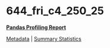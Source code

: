 # 644_fri_c4_250_25

[**Pandas Profiling Report**](https://epistasislab.github.io/penn-ml-benchmarks/profile/644_fri_c4_250_25.html)

[Metadata](metadata.yaml) | [Summary Statistics](summary_stats.tsv)

